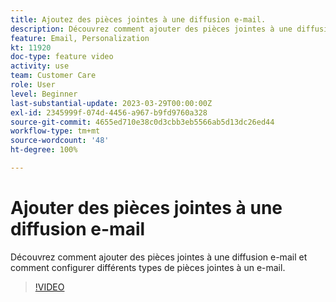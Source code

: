 ```yaml
---
title: Ajoutez des pièces jointes à une diffusion e-mail.
description: Découvrez comment ajouter des pièces jointes à une diffusion e-mail et comment configurer différents types de pièces jointes à un e-mail.
feature: Email, Personalization
kt: 11920
doc-type: feature video
activity: use
team: Customer Care
role: User
level: Beginner
last-substantial-update: 2023-03-29T00:00:00Z
exl-id: 2345999f-074d-4456-a967-b9fd9760a328
source-git-commit: 4655ed710e38c0d3cbb3eb5566ab5d13dc26ed44
workflow-type: tm+mt
source-wordcount: '48'
ht-degree: 100%

---
```


# Ajouter des pièces jointes à une diffusion e-mail

Découvrez comment ajouter des pièces jointes à une diffusion e-mail et comment configurer différents types de pièces jointes à un e-mail.

>[!VIDEO](https://video.tv.adobe.com/v/3415789?quality=12&learn=on)
